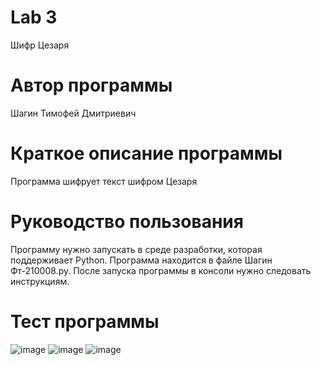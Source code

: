 # Lab 3
Шифр Цезаря
# Автор программы
Шагин Тимофей Дмитриевич
#  Краткое описание программы 
Программа шифрует текст шифром Цезаря
# Руководство пользования
Программу нужно запускать в среде разработки, которая поддерживает Python. Программа находится в файле Шагин Фт-210008.py. После запуска программы в консоли нужно следовать инструкциям.
# Тест программы
![image](https://user-images.githubusercontent.com/114610696/195978903-5e517e0e-fbd1-4c7a-8bd6-1a0857e51c29.png)
![image](https://user-images.githubusercontent.com/114610696/195978989-2e3c6c0a-bb62-42da-8c65-7b06ed319a72.png)
![image](https://user-images.githubusercontent.com/114610696/195979062-f452ea35-290e-4def-a9d1-8bf73102af70.png)
